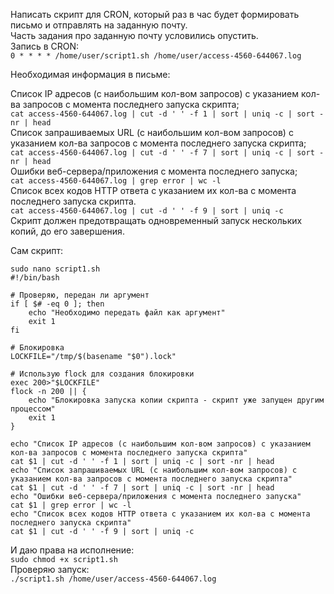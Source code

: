 Написать скрипт для CRON, который раз в час будет формировать письмо и отправлять на заданную почту.  
Часть задания про заданную почту условились опустить.  
Запись в CRON:  
`0 * * * * /home/user/script1.sh /home/user/access-4560-644067.log`  

Необходимая информация в письме:  

Список IP адресов (с наибольшим кол-вом запросов) с указанием кол-ва запросов c момента последнего запуска скрипта;  
`cat access-4560-644067.log | cut -d ' ' -f 1 | sort | uniq -c | sort -nr | head`  
Список запрашиваемых URL (с наибольшим кол-вом запросов) с указанием кол-ва запросов c момента последнего запуска скрипта;  
`cat access-4560-644067.log | cut -d ' ' -f 7 | sort | uniq -c | sort -nr | head`  
Ошибки веб-сервера/приложения c момента последнего запуска;  
`cat access-4560-644067.log | grep error | wc -l`  
Список всех кодов HTTP ответа с указанием их кол-ва с момента последнего запуска скрипта.  
`cat access-4560-644067.log | cut -d ' ' -f 9 | sort | uniq -c`  
Скрипт должен предотвращать одновременный запуск нескольких копий, до его завершения.  

Сам скрипт:  
```
sudo nano script1.sh
#!/bin/bash

# Проверяю, передан ли аргумент
if [ $# -eq 0 ]; then
    echo "Необходимо передать файл как аргумент"
    exit 1
fi

# Блокировка
LOCKFILE="/tmp/$(basename "$0").lock"

# Использую flock для создания блокировки
exec 200>"$LOCKFILE"
flock -n 200 || {
    echo "Блокировка запуска копии скрипта - скрипт уже запущен другим процессом"
    exit 1
}

echo "Список IP адресов (с наибольшим кол-вом запросов) с указанием кол-ва запросов c момента последнего запуска скрипта"
cat $1 | cut -d ' ' -f 1 | sort | uniq -c | sort -nr | head
echo "Список запрашиваемых URL (с наибольшим кол-вом запросов) с указанием кол-ва запросов c момента последнего запуска скрипта"
cat $1 | cut -d ' ' -f 7 | sort | uniq -c | sort -nr | head
echo "Ошибки веб-сервера/приложения c момента последнего запуска"
cat $1 | grep error | wc -l
echo "Список всех кодов HTTP ответа с указанием их кол-ва с момента последнего запуска скрипта"
cat $1 | cut -d ' ' -f 9 | sort | uniq -c
```
И даю права на исполнение:  
`sudo chmod +x script1.sh`  
Проверяю запуск:  
`./script1.sh /home/user/access-4560-644067.log`
